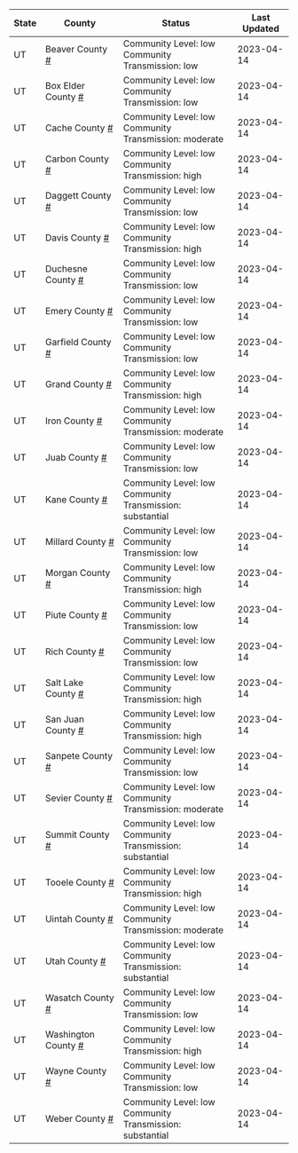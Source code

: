 State | County | Status | Last Updated
--- | --- | --- | --- 
UT | Beaver County <a href="#beaver_county">#</a> | <a name="beaver_county"></a>Community Level: low<br/>Community Transmission: low | 2023-04-14
UT | Box Elder County <a href="#box_elder_county">#</a> | <a name="box_elder_county"></a>Community Level: low<br/>Community Transmission: low | 2023-04-14
UT | Cache County <a href="#cache_county">#</a> | <a name="cache_county"></a>Community Level: low<br/>Community Transmission: moderate | 2023-04-14
UT | Carbon County <a href="#carbon_county">#</a> | <a name="carbon_county"></a>Community Level: low<br/>Community Transmission: high | 2023-04-14
UT | Daggett County <a href="#daggett_county">#</a> | <a name="daggett_county"></a>Community Level: low<br/>Community Transmission: low | 2023-04-14
UT | Davis County <a href="#davis_county">#</a> | <a name="davis_county"></a>Community Level: low<br/>Community Transmission: high | 2023-04-14
UT | Duchesne County <a href="#duchesne_county">#</a> | <a name="duchesne_county"></a>Community Level: low<br/>Community Transmission: low | 2023-04-14
UT | Emery County <a href="#emery_county">#</a> | <a name="emery_county"></a>Community Level: low<br/>Community Transmission: low | 2023-04-14
UT | Garfield County <a href="#garfield_county">#</a> | <a name="garfield_county"></a>Community Level: low<br/>Community Transmission: low | 2023-04-14
UT | Grand County <a href="#grand_county">#</a> | <a name="grand_county"></a>Community Level: low<br/>Community Transmission: high | 2023-04-14
UT | Iron County <a href="#iron_county">#</a> | <a name="iron_county"></a>Community Level: low<br/>Community Transmission: moderate | 2023-04-14
UT | Juab County <a href="#juab_county">#</a> | <a name="juab_county"></a>Community Level: low<br/>Community Transmission: low | 2023-04-14
UT | Kane County <a href="#kane_county">#</a> | <a name="kane_county"></a>Community Level: low<br/>Community Transmission: substantial | 2023-04-14
UT | Millard County <a href="#millard_county">#</a> | <a name="millard_county"></a>Community Level: low<br/>Community Transmission: low | 2023-04-14
UT | Morgan County <a href="#morgan_county">#</a> | <a name="morgan_county"></a>Community Level: low<br/>Community Transmission: high | 2023-04-14
UT | Piute County <a href="#piute_county">#</a> | <a name="piute_county"></a>Community Level: low<br/>Community Transmission: low | 2023-04-14
UT | Rich County <a href="#rich_county">#</a> | <a name="rich_county"></a>Community Level: low<br/>Community Transmission: low | 2023-04-14
UT | Salt Lake County <a href="#salt_lake_county">#</a> | <a name="salt_lake_county"></a>Community Level: low<br/>Community Transmission: high | 2023-04-14
UT | San Juan County <a href="#san_juan_county">#</a> | <a name="san_juan_county"></a>Community Level: low<br/>Community Transmission: high | 2023-04-14
UT | Sanpete County <a href="#sanpete_county">#</a> | <a name="sanpete_county"></a>Community Level: low<br/>Community Transmission: low | 2023-04-14
UT | Sevier County <a href="#sevier_county">#</a> | <a name="sevier_county"></a>Community Level: low<br/>Community Transmission: moderate | 2023-04-14
UT | Summit County <a href="#summit_county">#</a> | <a name="summit_county"></a>Community Level: low<br/>Community Transmission: substantial | 2023-04-14
UT | Tooele County <a href="#tooele_county">#</a> | <a name="tooele_county"></a>Community Level: low<br/>Community Transmission: high | 2023-04-14
UT | Uintah County <a href="#uintah_county">#</a> | <a name="uintah_county"></a>Community Level: low<br/>Community Transmission: moderate | 2023-04-14
UT | Utah County <a href="#utah_county">#</a> | <a name="utah_county"></a>Community Level: low<br/>Community Transmission: substantial | 2023-04-14
UT | Wasatch County <a href="#wasatch_county">#</a> | <a name="wasatch_county"></a>Community Level: low<br/>Community Transmission: low | 2023-04-14
UT | Washington County <a href="#washington_county">#</a> | <a name="washington_county"></a>Community Level: low<br/>Community Transmission: high | 2023-04-14
UT | Wayne County <a href="#wayne_county">#</a> | <a name="wayne_county"></a>Community Level: low<br/>Community Transmission: low | 2023-04-14
UT | Weber County <a href="#weber_county">#</a> | <a name="weber_county"></a>Community Level: low<br/>Community Transmission: substantial | 2023-04-14
